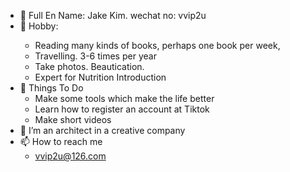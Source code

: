 - 👋 Full En Name: Jake Kim. wechat no: vvip2u
- 👀 Hobby: <four points> 
  - Reading many kinds of books, perhaps one book per week, 
  - Travelling. 3-6 times per year
  - Take photos. Beautication.
  - Expert for Nutrition Introduction
- 🌱 Things To Do
  - Make some tools which make the life better
  - Learn how to register an account at Tiktok
  - Make short videos
- 💞️ I’m an architect in a creative company
- 📫 How to reach me
  - vvip2u@126.com

<!---
vvip2u/vvip2u is a ✨ special ✨ repository because its `README.md` (this file) appears on your GitHub profile.
You can click the Preview link to take a look at your changes.
--->

